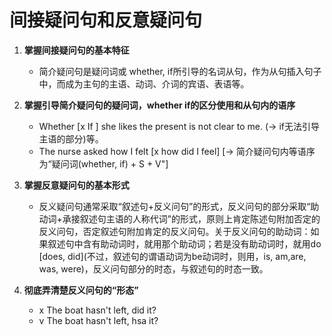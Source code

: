 # 间接疑问句和反意疑问句

1. **掌握间接疑问句的基本特征**
    - 简介疑问句是疑问词或 whether, if所引导的名词从句，作为从句插入句子中，而成为主句的主语、动词、介词的宾语、表语等。
1. **掌握引导简介疑问句的疑问词，whether if的区分使用和从句内的语序**
    - Whether [x If ] she likes the present is not clear to me. (-> if无法引导主语的部分)等。
    - The nurse asked how I felt [x how did I feel] [-> 简介疑问句内等语序为“疑问词(whether, if) + S + V"]
1. **掌握反意疑问句的基本形式**

    - 反义疑问句通常采取“叙述句+反义问句”的形式，反义问句的部分采取“助动词+承接叙述句主语的人称代词”的形式，原则上肯定陈述句附加否定的反义问句，否定叙述句附加肯定的反义问句。关于反义问句的助动词：如果叙述句中含有助动词时，就用那个助动词；若是没有助动词时，就用do [does, did](不过，叙述句的谓语动词为be动词时，则用，is, am,are, was, were)，反义问句部分的时态，与叙述句的时态一致。
1. **彻底弄清楚反义问句的“形态”**
    - x The boat hasn't left, did it?
    - v The boat hasn't left, hsa it?